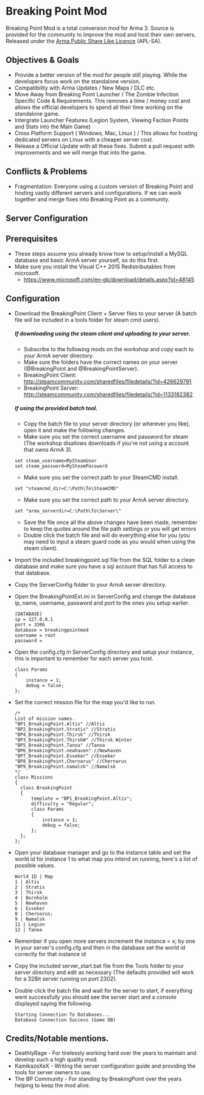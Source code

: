 # Breaking Point Mod

Breaking Point Mod is a total conversion mod for Arma 3. Source is provided for the community to improve the mod and host their own servers. Released under the [Arma Public Share Like Licence](https://www.bistudio.com/community/licenses/arma-public-license-share-alike) (APL-SA).

## Objectives & Goals

* Provide a better version of the mod for people still playing. While the developers focus work on the standalone version.
* Compatibility with Arma  Updates / New Maps / DLC etc.
* Move Away from Breaking Point Launcher / The Zombie Infection Specific Code & Requirements. This removes a time / money cost and allows the official developers to spend all their time working on the standalone game.
* Intergrate Launcher Features (Legion System, Viewing Faction Points and Stats into the Main Game)
* Cross Platform Support ( Windows, Mac, Linux ) / This allows for hosting dedicated servers on Linux with a cheaper server cost.
* Release a Official Update with all these fixes. Submit a pull request with improvements and we will merge that into the game.

## Conflicts & Problems

* Fragmentation: Everyone using a custom version of Breaking Point and hosting vastly different servers and configurations. If we can work together and merge fixes into Breaking Point as a community.

## Server Configuration
## Prerequisites

* These steps assume you already know how to setup/install a MySQL database and basic ArmA server yourself, so do this first.
* Make sure you install the Visual C++ 2015 Redistributables from microsoft.
	* https://www.microsoft.com/en-gb/download/details.aspx?id=48145

## Configuration

* Download the BreakingPoint Client + Server files to your server (A batch file will be included in a tools folder for steam cmd users).
	##### If downloading using the steam client and uploading to your server.
	* Subscribe to the following mods on the workshop and copy each to your ArmA server directory.
	* Make sure the folders have the correct names on your server (@BreakingPoint and @BreakingPointServer).
	* BreakingPoint Client: http://steamcommunity.com/sharedfiles/filedetails/?id=426629791
	* BreakingPoint Server: http://steamcommunity.com/sharedfiles/filedetails/?id=1133182382
	
	##### If using the provided batch tool.
	* Copy the batch file to your server directory (or wherever you like), open it and make the following changes.
	* Make sure you set the correct username and password for steam (The workshop disallows downloads if you're not using a account that owns ArmA 3).
	```
	set steam_username=MySteamUser
	set steam_password=MySteamPassword
	```
	* Make sure you set the correct path to your SteamCMD install.
	```
	set "steamcmd_dir=C:\Path\To\SteamCMD"
	```
	* Make sure you set the correct path to your ArmA server directory.
	```
	set "arma_serverdir=C:\Path\To\Server\"
	```
	* Save the file once all the above changes have been made, remember to keep the quotes around the file path settings or you will get errors
	* Double click the batch file and will do everything else for you (you may need to input a steam guard code as you would when using the steam client).

* Import the included breakingpoint.sql file from the SQL folder to a clean database and make sure you have a sql account that has full access to that database.
* Copy the ServerConfig folder to your ArmA server directory.
* Open the BreakingPointExt.ini in ServerConfig and change the database ip, name, username, password and port to the ones you setup earlier.
	```
	[DATABASE]
	ip = 127.0.0.1
	port = 3306
	database = breakingpointmod
	username = root
	password = 
	```
* Open the config.cfg in ServerConfig directory and setup your instance, this is important to remember for each server you host.
	```
	class Params
	{
		instance = 1;
		debug = false;
	};
	```
* Set the correct mission file for the map you'd like to run.
	```
	/*
	List of mission names.
	"BP1_BreakingPoint.Altis" //Altis
	"BP2_BreakingPoint.Stratis" //Stratis	
	"BP4_BreakingPoint.Thirsk" //Thirsk
	"BP3_BreakingPoint.ThirskW" //Thirsk Winter
	"BP5_BreakingPoint.Tanoa" //Tanoa	
	"BP6_BreakingPoint.newhaven" //Newhaven
	"BP7_BreakingPoint.Esseker" //Esseker
	"BP8_BreakingPoint.Chernarus" //Chernarus
	"BP9_BreakingPoint.namalsk" //Namalsk
	*/
	class Missions
	{
	  class BreakingPoint
	  {
		  template = "BP1_BreakingPoint.Altis";
		  difficulty = "Regular";
		  class Params
		  {
			  instance = 1;
			  debug = false;
		  };
	  };
	};
	```
* Open your database manager and go to the instance table and set the world id for instance 1 to what map you intend on running, here's a list of possible values.
	```
	World ID | Map
	1 | Altis
	2 | Stratis
	3 | Thirsk
	4 | Bornholm
	5 | Newhaven
	6 | Esseker
	8 | Chernarus;
	9 | Namalsk
	11 | Legion
	12 | Tanoa
	```
* Remember if you open more servers increment the instance = x; by one in your server's config.cfg and then in the database set the world id correctly for that instance id
* Copy the included server_start.bat file from the Tools folder to your server directory and edit as necessary (The defaults provided will work for a 32Bit server running on port 2302).
* Double click the batch file and wait for the server to start, if everything went successfully you should see the server start and a console displayed saying the following.
	```
	Starting Connection To Databases...
	Database Connection Success (Game DB)
	```

## Credits/Notable mentions.
* DeathlyRage - For tirelessly working hard over the years to maintain and develop such a high quality mod.
* KamikazeXeX - Writing the server configuration guide and providing the tools for server owners to use.
* The BP Community - For standing by BreakingPoint over the years helping to keep the mod alive.

